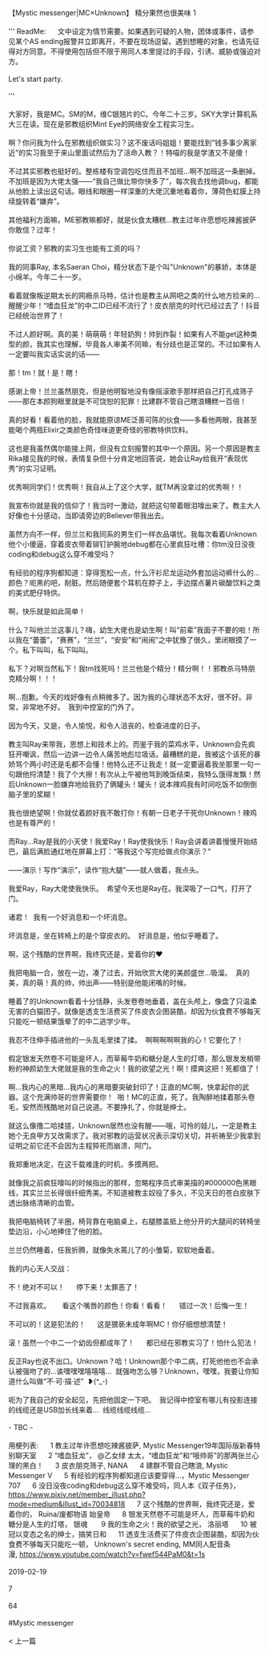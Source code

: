 <br/><br/>【Mystic messenger|MC×Unknown】 精分果然也很美味 1<br/><br/>''' ReadMe:      文中设定为情节需要。如果遇到可疑的人物，团体或事件，请参见某个AS ending报警并立即离开，不要在现场逗留。遇到想睡的对象，也请先征得对方同意。不得使用包括但不限于用同人本里提过的手段，引诱、威胁或强迫对方。<br/><br/>Let's start party.<br/><br/>'''<br/><br/>大家好，我是MC。SM的M，维C银翘片的C。今年二十三岁。SKY大学计算机系大三在读。现在是邪教组织Mint Eye的网络安全工程实习生。<br/><br/>啊？你问我为什么在邪教组织做实习？这不废话吗姐姐！要能找到“钱多事少离家近”的实习我至于来山里面试然后为了活命入教？！特喵的我是学渣又不是傻！<br/><br/>不过其实邪教也挺好的。整栋楼有空调包吃住而且不加班...啊不加班这一条删掉。不加班是因为大佬太强——“我自己做比带你快多了”，每次我去找他调bug，都能从他脸上读出这句话。眼线和眼圈一样深重的大佬沉重地看着你，薄荷色虹膜上持续旋转着“嫌弃”。<br/><br/>其他福利方面嘛，ME邪教嘛都好，就是伙食太糟糕...教主过年许愿想吃辣酱披萨你敢信？过年！<br/><br/>你说工资？邪教的实习生也能有工资的吗？<br/><br/>我的同事Ray, 本名Saeran Choi，精分状态下是个叫"Unknown"的暴娇，本体是小绵羊。今年二十一岁。<br/><br/>看着就像叛逆期太长的网瘾杀马特，估计也是教主从网吧之类的什么地方捡来的...醒醒少年！“嗜血狂龙”的中二ID已经不流行了！皮衣朋克的时代已经过去了！抖音已经统治世界了！<br/><br/>不过人颜好啊。真的美！萌萌萌！年轻奶狗！帅到炸裂！如果有人不能get这种类型的颜，我其实也理解，毕竟各人审美不同嘛，有分歧也是正常的。不过如果有人一定要叫我实话实说的话——<br/><br/>那！tm！就！是！瞎！<br/><br/>感谢上帝！兰兰虽然朋克，但是他明智地没有像摇滚歌手那样把自己打孔成筛子——那在本颜狗眼里就是不可饶恕的犯罪！比建群不管自己瞎浪糟糕一百倍！<br/><br/>真的好看！看着他的脸，我就能原谅ME泛善可陈的伙食——多看他两眼，我甚至能喝个两瓶Elixir之类颜色奇怪味道更奇怪的邪教特供饮料。<br/><br/>这也是我虽然偶尔能接上网，但没有立刻报警的其中一个原因。另一个原因是教主Rika接见我的时候，表情复杂但十分肯定地回答说，她会让Ray给我开“表现优秀”的实习证明。<br/><br/>优秀啊同学们！优秀啊！我自从上了这个大学，就TM再没拿过的优秀啊！！<br/><br/>我宣布你就是我的信仰了！我当时一激动，就把这句带着眼泪嚎出来了。教主大人好像也十分感动，当即请旁边的Believer带我出去。<br/><br/>虽然方向不一样，但兰兰和我同系的男生们一样衣品堪忧。我每次看着Unknown他个小傻逼，穿着皮衣带着铆钉护腕地debug都在心里疯狂吐槽：你tm没日没夜coding和debug这么穿不难受吗？<br/><br/>有经验的程序狗都知道：穿得宽松一点，什么汗衫尼龙运动外套加运动裤什么的...颜色？呃黑的吧，耐脏。然后随便套个耳机在脖子上，手边摆点薯片碳酸饮料之类的美式肥仔特供。<br/><br/>啊，快乐就是如此简单！<br/><br/>什么？叫他兰兰这事儿？嗨，幼生大佬也是幼生啊！叫“前辈”我面子不要的啦！所以我在“蕾蕾”，“赛赛”，“兰兰”，“安安”和“闹闹”之中犹豫了很久，里闭眼摸了一个。私下叫叫，私下叫叫。<br/><br/>私下？对啊当然私下！我tm找死吗！兰兰他是个精分！精分啊！！邪教杀马特朋克精分啊！！！<br/><br/>啊...抱歉。今天的戏好像有点稍微多了。因为我的心理状态不太好，很不好。非常，非常地不好。  我到中控室的门外了。<br/><br/>因为今天，又是，令人愉悦，和令人沮丧的，检查进度的日子。<br/><br/>教主叫Ray来带我，思想上和技术上的。而鉴于我的菜鸡水平，Unknown会先疯狂开嘲讽，然后一边讲一边令人痛苦地彪垃圾话。最糟糕的是，我被这个该死的暴娇骂个两小时还是毛都不会懂！他特么还不让我走！就一定要逼着我坐那里一句一句跟他捋清楚！我了个大擦！有次从上午被他骂到晚饭结束，我特么饿得发飘！然后Unknown一脸嫌弃地给我扔了俩罐头！罐头！说本辣鸡我有时间吃饭不如倒倒脑子里的浆糊！<br/><br/>我也很绝望啊！你就仗着颜好我不敢打你！有朝一日老子干死你Unknown！辣鸡也是有尊严的！<br/><br/>而Ray...Ray是我的小天使！我爱Ray！Ray使我快乐！Ray会讲着讲着慢慢开始结巴，最后满脸通红地在屏幕上打：“等我这个写完给做点你演示？”<br/><br/>——演示！写作“演示”，读作“抱大腿”——就人做着，我点头。<br/><br/>我爱Ray，Ray大佬使我快乐。  希望今天也是Ray在。我深吸了一口气，打开了门。<br/><br/>诸君！  我有一个好消息和一个坏消息。<br/><br/>坏消息是，坐在转椅上的是个穿皮衣的。  好消息是，他似乎睡着了。<br/><br/>啊，这个残酷的世界啊，我终究还是，爱着你的❤<br/><br/>我把电脑一合，放在一边，凑了过去，开始欣赏大佬的美颜盛世...吸溜。  真的美，真的萌！真的帅，帅出声——特别是他能闭嘴的时候。<br/><br/>睡着了的Unknown看着十分恬静，头发卷卷地垂着，盖在头颅上，像盘了只温柔无害的白猫团子。就像是透支生活费买了件皮衣企图装酷，却因为伙食费不够每天只能吃一顿结果饿晕了的中二逃学少年。<br/><br/>我忍不住伸手插进他的一头乱毛里揉了揉。  啊啊啊啊啊我的心！它要化了！<br/><br/>假定银发天然卷不可能是坏人，而草莓牛奶和糖分是人生的灯塔，那么银发发梢带粉的神颜幼生大佬就是我的生命之火！我的欲望之光！啊！摸爽这把！死都值了！<br/><br/>啊...我内心的黑暗...我内心的黑暗要突破封印了！正直的MC啊，快拿起你的武器。这个充满帅哥的世界需要你！  啪！MC的正直，死了。我陶醉地揉着那头卷毛，安然而残酷地对自己说道。不要挣扎了，你就是绅士。<br/><br/>就这么像撸二哈揉搓，Unknown居然也没有醒——哦，可怜的娃儿，一定是教主她个无良甲方又改需求了。我对邪教的运营状况表示深切关切，并祈祷至少我拿到证明之前它还不会因为主程猝死而崩溃，阿门。<br/><br/>我郑重地决定，在这千载难逢的时机，多摸两把。<br/><br/>就像我之前疯狂嚎叫的时候指出的那样，忽略程序员式审美描的#000000色黑眼线，其实兰兰长得很纤细秀美。不知道被教主奴役了多久，不见天日的苍白皮肤下透出脉络清晰的血管。<br/><br/>我把电脑椅转了半圈，椅背靠在电脑桌上，右腿膝盖抵上他分开的大腿间的转椅坐垫边沿，小心地捧住了他的脸。<br/><br/>兰兰仍然睡着，任我折腾，就像失水蔫儿了的小雏菊，软软地垂着。<br/><br/>我的内心天人交战：<br/><br/>不！绝对不可以！      停下来！太罪恶了！<br/><br/>不过我喜欢。      看这个嘴唇的颜色！你看！看看！      错过一次！后悔一生！<br/><br/>不可以的！这是犯法的！      这是猥亵未成年啊MC！你仔细想想清楚！<br/><br/>滚！虽然一个中二一个幼齿但都成年了！      都已经在邪教实习了！怕什么犯法！<br/><br/>反正Ray也说不出口。Unknown？哈！Unknown那个中二病，打死他他也不会承认被强吻了的...诶嘿嘿嘿嘻嘻嘻...  就强吻怎么够？Unknown，嘿嘿，我要让你知道什么叫做“不·可·描·述”  ❥(^_-)<br/><br/>呃为了我自己的安全起见，先把他固定一下吧。  我记得中控室有哪儿有投影连接的线缆还是USB加长线来着...  线缆线缆线缆...<br/><br/>- TBC -<br/><br/>用梗列表:      1 教主过年许愿想吃辣酱披萨, Mystic Messenger19年国际版新春特别聊天室      2 “嗜血狂龙”， @乙女绿 太太，“嗜血狂龙”和“哦帅哥”的那两张兰心理的黑白！      3 皮衣朋克筛子, NANA      4 建群不管自己瞎浪, Mystic Messenger V      5 有经验的程序狗都知道应该要穿得...，Mystic Messenger 707      6 没日没夜coding和debug这么穿不难受吗，同人本《双子任务》，https://www.pixiv.net/member_illust.php?mode=medium&illust_id=70034818      7 这个残酷的世界啊，我终究还是，爱着你的， Ruina/废都物语 始皇帝      8 银发天然卷不可能是坏人，而草莓牛奶和糖分是人生的灯塔， 银魂       9 我的生命之火！我的欲望之光， 洛丽塔      10 被冠以变态之名的绅士，搞笑日和      11 透支生活费买了件皮衣企图装酷，却因为伙食费不够每天只能吃一顿， Unknown's secret ending, MM同人配音条漫, https://www.youtube.com/watch?v=fwef544PaM0&t=1s<br/><br/>2019-02-19<br/><br/>7<br/><br/>64<br/><br/>#Mystic messenger<br/><br/>< 上一篇<br/><br/>